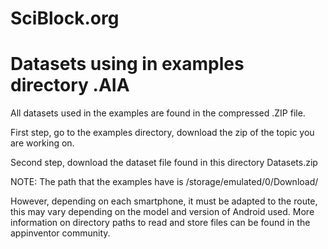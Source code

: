 # SciBlock.org
# Datasets using in examples directory .AIA

All datasets used in the examples are found in the compressed .ZIP file.

First step, go to the examples directory, download the zip of the topic you are working on.

Second step, download the dataset file found in this directory Datasets.zip

NOTE: The path that the examples have is /storage/emulated/0/Download/

However, depending on each smartphone, it must be adapted to the route, this may vary depending on the model and version of Android used. More information on directory paths to read and store files can be found in the appinventor community.
